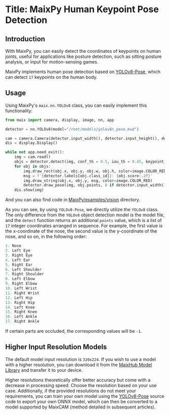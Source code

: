 # Title: MaixPy Human Keypoint Pose Detection

## Introduction

With MaixPy, you can easily detect the coordinates of keypoints on human joints, useful for applications like posture detection, such as sitting posture analysis, or input for motion-sensing games.

MaixPy implements human pose detection based on [YOLOv8-Pose](https://github.com/ultralytics/ultralytics), which can detect `17` keypoints on the human body.

## Usage

Using MaixPy's `maix.nn.YOLOv8` class, you can easily implement this functionality:

```python
from maix import camera, display, image, nn, app

detector = nn.YOLOv8(model="/root/models/yolov8n_pose.mud")

cam = camera.Camera(detector.input_width(), detector.input_height(), detector.input_format())
dis = display.Display()

while not app.need_exit():
    img = cam.read()
    objs = detector.detect(img, conf_th = 0.5, iou_th = 0.45, keypoint_th = 0.5)
    for obj in objs:
        img.draw_rect(obj.x, obj.y, obj.w, obj.h, color=image.COLOR_RED)
        msg = f'{detector.labels[obj.class_id]}: {obj.score:.2f}'
        img.draw_string(obj.x, obj.y, msg, color=image.COLOR_RED)
        detector.draw_pose(img, obj.points, 8 if detector.input_width() > 480 else 4, image.COLOR_RED)
    dis.show(img)
```

And you can also find code in [MaixPy/examples/vision](https://github.com/sipeed/MaixPy/tree/main/examples/vision/ai_vision) directory.

As you can see, by using `YOLOv8-Pose`, we directly utilize the `YOLOv8` class. The only difference from the `YOLOv8` object detection model is the model file, and the `detect` function returns an additional `points` value, which is a list of `17` integer coordinates arranged in sequence. For example, the first value is the x-coordinate of the nose, the second value is the y-coordinate of the nose, and so on, in the following order:

```python
1. Nose
2. Left Eye
3. Right Eye
4. Left Ear
5. Right Ear
6. Left Shoulder
7. Right Shoulder
8. Left Elbow
9. Right Elbow
10. Left Wrist
11. Right Wrist
12. Left Hip
13. Right Hip
14. Left Knee
15. Right Knee
16. Left Ankle
17. Right Ankle
```

If certain parts are occluded, the corresponding values will be `-1`.

## Higher Input Resolution Models

The default model input resolution is `320x224`. If you wish to use a model with a higher resolution, you can download it from the [MaixHub Model Library](https://maixhub.com/model/zoo/401) and transfer it to your device.

Higher resolutions theoretically offer better accuracy but come with a decrease in processing speed. Choose the resolution based on your use case. Additionally, if the provided resolutions do not meet your requirements, you can train your own model using the [YOLOv8-Pose](https://github.com/ultralytics/ultralytics) source code to export your own ONNX model, which can then be converted to a model supported by MaixCAM (method detailed in subsequent articles).


